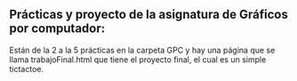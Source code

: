 ## Prácticas y proyecto de la asignatura de Gráficos por computador:
Están de la 2 a la 5 prácticas en la carpeta GPC y hay una página que se llama trabajoFinal.html que tiene el proyecto final, el cual es un simple tictactoe.
